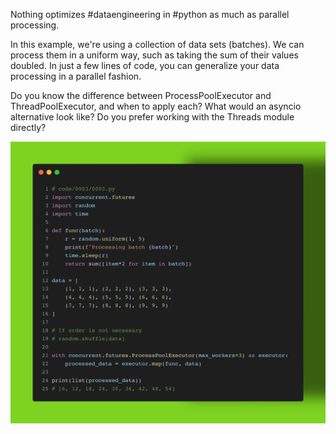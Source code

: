 Nothing optimizes #dataengineering in #python as much as parallel processing. 

In this example, we're using a collection of data sets (batches). We can process them in a uniform way, such as taking the sum of their values doubled. In just a few lines of code, you can generalize your data processing in a parallel fashion.

Do you know the difference between ProcessPoolExecutor and ThreadPoolExecutor, and when to apply each? What would an asyncio alternative look like? Do you prefer working with the Threads module directly? 

<img src="../../static/0003.png">